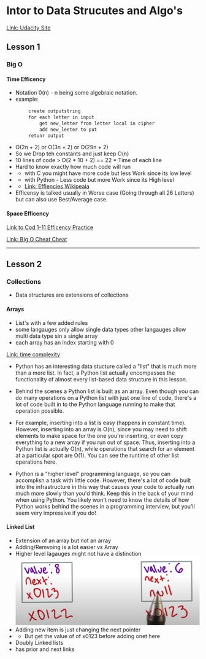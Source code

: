 # Intor to Data Strucutes and Algo's

[Link: Udacity Site](https://learn.udacity.com/courses/ud513/lessons/a7bd2ec6-dec4-4f3a-8282-9d452d0cb693/concepts/b646f4e9-dc62-48dd-a058-2cdd1f35df4f)

## Lesson 1

### Big O

#### Time Efficency 

- Notation 0(n) - n being some algebraic notation.
- example:

``` func decode(input):
        create outputstring
        for each letter in input
            get new_letter from letter local in cipher
            add new_leeter to put
        retunr output
```

- O(2n + 2) or O(3n + 2) or O(29n + 2)
- So we Drop teh constants and just keep O(n)
- 10 lines of code > O(2 * 10 + 2) == 22 * Time of each line
 - Hard to know exactly how much code will run 
 - - with C you might have more code but less Work since its low level
- - with Python - Less code but more Work since its High level
- - [Link: Effiencies Wikipeaia](https://en.wikipedia.org/wiki/Time_complexity#Table_of_common_time_complexities)
- Efficensy is talked usually in Worse case (Going through all 26 Letters) but can also use Best/Average case. 

#### Space Efficency 

[Link to Cod 1-11 Efficency Practice](1-11-Efficency-Practice.py)

[Link: BIg O Cheat Cheat](https://www.bigocheatsheet.com/)

---

## Lesson 2

### Collections

- Data structures are extensions of collections

#### Arrays

- List's with a few added rules
- some langauges only allow single data types other langauges allow multi data type sin a single array
- each array has an index starting with 0 

[Link: time complexity](https://wiki.python.org/moin/TimeComplexity)

- Python has an interesting data stucture called a "list" that is much more than a mere list. In fact, a Python list actually encompasses the functionality of almost every list-based data structure in this lesson.

- Behind the scenes a Python list is built as an array. Even though you can do many operations on a Python list with just one line of code, there's a lot of code built in to the Python language running to make that operation possible.

- For example, inserting into a list is easy (happens in constant time). However, inserting into an array is O(n), since you may need to shift elements to make space for the one you're inserting, or even copy everything to a new array if you run out of space. Thus, inserting into a Python list is actually O(n), while operations that search for an element at a particular spot are O(1). You can see the runtime of other list operations here.

- Python is a "higher level" programming language, so you can accomplish a task with little code. However, there's a lot of code built into the infrastructure in this way that causes your code to actually run much more slowly than you'd think. Keep this in the back of your mind when using Python. You likely won't need to know the details of how Python works behind the scenes in a programming interview, but you'll seem very impressive if you do!

#### Linked List

- Extension of an array but not an array
- Adding/Remvoing is a lot easier vs Array
- Higher level lagauges might not have a distinction
![Linnked istes](./Assets/linked-lists.png)
- Adding new item is just changing the next pointer
- - But get the value of of x0123 before adding onet here
- Doubly Linked lists
- has prior and next links

